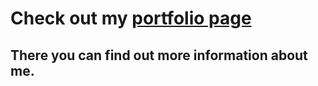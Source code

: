 # Check out my [portfolio page](https://noah6544.github.io/)
## There you can find out more information about me.
